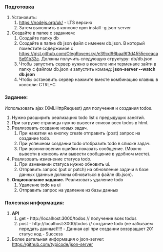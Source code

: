 ### Подготовка
1. Установить:
   1. https://nodejs.org/uk/  - LTS версию 
   2. Затем выполнить в консоле npm install -g json-server
2. Создайте в папке с заданием:
   1. Создайте папку db
   2. Создайте в папке db json файл с именем db.json. В который поместите содержимое c https://gist.github.com/OlegRovenskyi/e39cd96baa9f3d4555eceaca5e91b33c. Должны получить следующую структуру: db/db.json 
   3. Чтобы запустить сервер нужно в консоле или терменале зайти в папку с файлом db.json и запустить команд: **json-server --watch db.json**
   4. Чтобы остановить сервер нажмите вместе комбинацию клавиш в консоли: CTRL+C
### Задание:
Использовать ajax (XMLHttpRequest) для получения и создания todos.
1. Нужно расширить реализацию todo list с предыдущих занятий.
2. При загрузке страницы нужно вывести список всех todos в html.
3. Реализовать создание новых задач.
   1. При нажатии на кнопку create отправить (post) запрос на создание todo.
   2. При успешном создании todo отобразить todo в списке задач.
   3. При возникновении ошибки показать сообщение. (Можно вывести в консоль или вывести сообщение в удобном месте).
4. Реализовать изменение статуса todo.
   1. При изменении статуса нужно обновить ui.
   2. Отправить запрос (put or patch) на обновление задачи в базе данных (данные должны обновиться в файле db.json). 
5. **Опциональное задание.** Реализовать удаление todo
   1. Удаление todo на ui
   2. Отправить запрос на удаление из базы данных
### Полезная информация:
1. **API**
   1. get - http://localhost:3000/todos // получение всех todos
   2. post - http://localhost:3000/todos // создание todo (не забываем передать данные)!!!! - Данная api при создании возвращает 201 статус код - Success 
2. Более детальная информация о json-server: https://github.com/typicode/json-server

